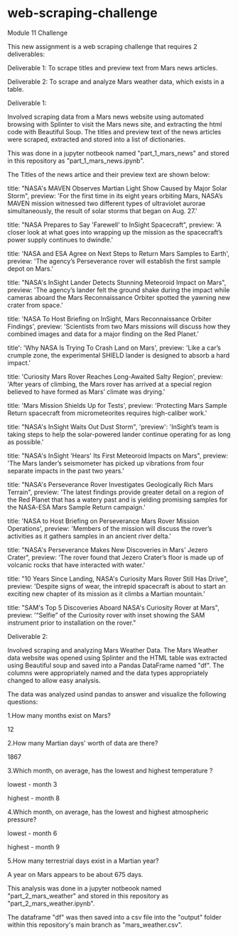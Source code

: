 # web-scraping-challenge

Module 11 Challenge

This new assignment is a web scraping challenge that requires 2 deliverables:

Deliverable 1: To scrape titles and preview text from Mars news articles.

Deliverable 2: To scrape and analyze Mars weather data, which exists in a table.


Deliverable 1:

Involved scraping data from a Mars news website using automated browsing with Splinter to visit the Mars news site, and extracting the html code with Beautiful Soup. The titles and preview text of the news articles were scraped, extracted and stored into a list of dictionaries.

This was done in a jupyter notbeook named "part_1_mars_news" and stored in this repository as "part_1_mars_news.ipynb".

The Titles of the news artice and their preview text are shown below:

title: "NASA's MAVEN Observes Martian Light Show Caused by Major Solar Storm",
  preview: 'For the first time in its eight years orbiting Mars, NASA’s MAVEN mission witnessed two different types of ultraviolet aurorae simultaneously, the result of solar storms that began on Aug. 27.'
  
title: "NASA Prepares to Say 'Farewell' to InSight Spacecraft",
  preview: 'A closer look at what goes into wrapping up the mission as the spacecraft’s power supply continues to dwindle.'
  
 title: 'NASA and ESA Agree on Next Steps to Return Mars Samples to Earth',
  preview: 'The agency’s Perseverance rover will establish the first sample depot on Mars.'
  
 title: "NASA's InSight Lander Detects Stunning Meteoroid Impact on Mars",
  preview: 'The agency’s lander felt the ground shake during the impact while cameras aboard the Mars Reconnaissance Orbiter spotted the yawning new crater from space.'
  
 title: 'NASA To Host Briefing on InSight, Mars Reconnaissance Orbiter Findings',
  preview: 'Scientists from two Mars missions will discuss how they combined images and data for a major finding on the Red Planet.'
  
 title': 'Why NASA Is Trying To Crash Land on Mars',
  preview: 'Like a car’s crumple zone, the experimental SHIELD lander is designed to absorb a hard impact.'
  
 title: 'Curiosity Mars Rover Reaches Long-Awaited Salty Region',
  preview: 'After years of climbing, the Mars rover has arrived at a special region believed to have formed as Mars’ climate was drying.'
  
 title: 'Mars Mission Shields Up for Tests',
  preview: 'Protecting Mars Sample Return spacecraft from micrometeorites requires high-caliber work.'
  
 title: "NASA's InSight Waits Out Dust Storm",
  'preview': 'InSight’s team is taking steps to help the solar-powered lander continue operating for as long as possible.'
  
 title: "NASA's InSight 'Hears' Its First Meteoroid Impacts on Mars",
  preview: 'The Mars lander’s seismometer has picked up vibrations from four separate impacts in the past two years.'
  
 title: "NASA's Perseverance Rover Investigates Geologically Rich Mars Terrain",
  preview: 'The latest findings provide greater detail on a region of the Red Planet that has a watery past and is yielding promising samples for the NASA-ESA Mars Sample Return campaign.'
  
 title: 'NASA to Host Briefing on Perseverance Mars Rover Mission Operations',
  preview: 'Members of the mission will discuss the rover’s activities as it gathers samples in an ancient river delta.'
  
 title: "NASA's Perseverance Makes New Discoveries in Mars' Jezero Crater",
  preview: 'The rover found that Jezero Crater’s floor is made up of volcanic rocks that have interacted with water.'
  
 title: "10 Years Since Landing, NASA's Curiosity Mars Rover Still Has Drive",
  preview: 'Despite signs of wear, the intrepid spacecraft is about to start an exciting new chapter of its mission as it climbs a Martian mountain.'
  
 title: "SAM's Top 5 Discoveries Aboard NASA's Curiosity Rover at Mars",
  preview: '“Selfie” of the Curiosity rover with inset showing the SAM instrument prior to installation on the rover."




Deliverable 2: 

Involved scraping and analyzing Mars Weather Data.
The Mars Weather data website was opened using Splinter and the HTML table was extracted using Beautiful soup and  saved into a Pandas DataFrame named "df". The columns were appropriately named and the data types appropriately changed to allow easy analysis.

The data was analyzed usind pandas to answer and visualize the following questions: 

1.How many months exist on Mars?

12

2.How many Martian days' worth of data are there?

1867

3.Which month, on average, has the lowest and highest temperature ?

lowest - month 3

highest - month 8

4.Which month, on average, has the lowest  and highest atmospheric pressure?

lowest - month 6

highest - month 9

5.How many terrestrial days exist in a Martian year?

A year on Mars appears to be about 675 days.



This analysis was done in a jupyter notbeook named "part_2_mars_weather" and stored in this repository as "part_2_mars_weather.ipynb".

The dataframe "df" was then saved into a csv file into the "output" folder within this repository's main branch as "mars_weather.csv".
